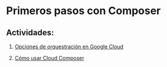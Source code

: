 # Primeros pasos con Composer

## Actividades:

1. [Opciones de orquestración en Google Cloud](https://www.youtube.com/watch?v=yPHIHKVcSSI)

2. [Cómo usar Cloud Composer](https://www.youtube.com/watch?v=v_ynQsJ65cU)